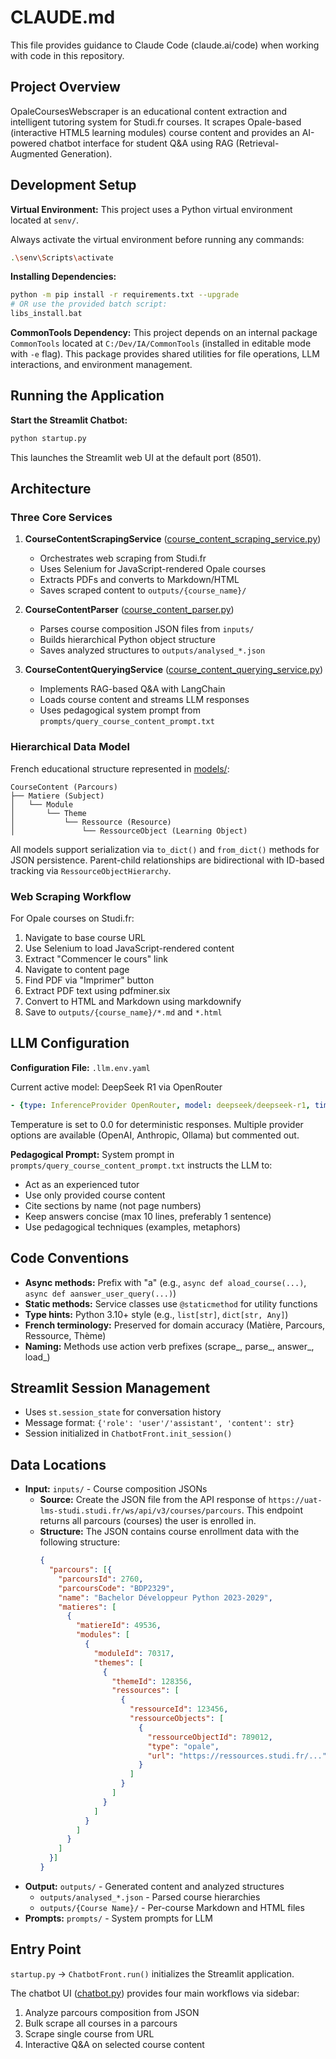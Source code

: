 # CLAUDE.md

This file provides guidance to Claude Code (claude.ai/code) when working with code in this repository.

## Project Overview

OpaleCoursesWebscraper is an educational content extraction and intelligent tutoring system for Studi.fr courses. It scrapes Opale-based (interactive HTML5 learning modules) course content and provides an AI-powered chatbot interface for student Q&A using RAG (Retrieval-Augmented Generation).

## Development Setup

**Virtual Environment:** This project uses a Python virtual environment located at `senv/`.

Always activate the virtual environment before running any commands:
```bash
.\senv\Scripts\activate
```

**Installing Dependencies:**
```bash
python -m pip install -r requirements.txt --upgrade
# OR use the provided batch script:
libs_install.bat
```

**CommonTools Dependency:** This project depends on an internal package `CommonTools` located at `C:/Dev/IA/CommonTools` (installed in editable mode with `-e` flag). This package provides shared utilities for file operations, LLM interactions, and environment management.

## Running the Application

**Start the Streamlit Chatbot:**
```bash
python startup.py
```
This launches the Streamlit web UI at the default port (8501).

## Architecture

### Three Core Services

1. **CourseContentScrapingService** ([course_content_scraping_service.py](course_content_scraping_service.py))
   - Orchestrates web scraping from Studi.fr
   - Uses Selenium for JavaScript-rendered Opale courses
   - Extracts PDFs and converts to Markdown/HTML
   - Saves scraped content to `outputs/{course_name}/`

2. **CourseContentParser** ([course_content_parser.py](course_content_parser.py))
   - Parses course composition JSON files from `inputs/`
   - Builds hierarchical Python object structure
   - Saves analyzed structures to `outputs/analysed_*.json`

3. **CourseContentQueryingService** ([course_content_querying_service.py](course_content_querying_service.py))
   - Implements RAG-based Q&A with LangChain
   - Loads course content and streams LLM responses
   - Uses pedagogical system prompt from `prompts/query_course_content_prompt.txt`

### Hierarchical Data Model

French educational structure represented in [models/](models/):
```
CourseContent (Parcours)
├── Matiere (Subject)
│   └── Module
│       └── Theme
│           └── Ressource (Resource)
│               └── RessourceObject (Learning Object)
```

All models support serialization via `to_dict()` and `from_dict()` methods for JSON persistence. Parent-child relationships are bidirectional with ID-based tracking via `RessourceObjectHierarchy`.

### Web Scraping Workflow

For Opale courses on Studi.fr:
1. Navigate to base course URL
2. Use Selenium to load JavaScript-rendered content
3. Extract "Commencer le cours" link
4. Navigate to content page
5. Find PDF via "Imprimer" button
6. Extract PDF text using pdfminer.six
7. Convert to HTML and Markdown using markdownify
8. Save to `outputs/{course_name}/*.md` and `*.html`

## LLM Configuration

**Configuration File:** `.llm.env.yaml`

Current active model: DeepSeek R1 via OpenRouter
```yaml
- {type: InferenceProvider OpenRouter, model: deepseek/deepseek-r1, timeout: 90, is_reasoning_model: True}
```

Temperature is set to 0.0 for deterministic responses. Multiple provider options are available (OpenAI, Anthropic, Ollama) but commented out.

**Pedagogical Prompt:** System prompt in `prompts/query_course_content_prompt.txt` instructs the LLM to:
- Act as an experienced tutor
- Use only provided course content
- Cite sections by name (not page numbers)
- Keep answers concise (max 10 lines, preferably 1 sentence)
- Use pedagogical techniques (examples, metaphors)

## Code Conventions

- **Async methods:** Prefix with "a" (e.g., `async def aload_course(...)`, `async def aanswer_user_query(...)`)
- **Static methods:** Service classes use `@staticmethod` for utility functions
- **Type hints:** Python 3.10+ style (e.g., `list[str]`, `dict[str, Any]`)
- **French terminology:** Preserved for domain accuracy (Matière, Parcours, Ressource, Thème)
- **Naming:** Methods use action verb prefixes (scrape_, parse_, answer_, load_)

## Streamlit Session Management

- Uses `st.session_state` for conversation history
- Message format: `{'role': 'user'/'assistant', 'content': str}`
- Session initialized in `ChatbotFront.init_session()`

## Data Locations

- **Input:** `inputs/` - Course composition JSONs
  - **Source:** Create the JSON file from the API response of `https://uat-lms-studi.studi.fr/ws/api/v3/courses/parcours`. This endpoint returns all parcours (courses) the user is enrolled in.
  - **Structure:** The JSON contains course enrollment data with the following structure:
    ```json
    {
      "parcours": [{
        "parcoursId": 2760,
        "parcoursCode": "BDP2329",
        "name": "Bachelor Développeur Python 2023-2029",
        "matieres": [
          {
            "matiereId": 49536,
            "modules": [
              {
                "moduleId": 70317,
                "themes": [
                  {
                    "themeId": 128356,
                    "ressources": [
                      {
                        "ressourceId": 123456,
                        "ressourceObjects": [
                          {
                            "ressourceObjectId": 789012,
                            "type": "opale",
                            "url": "https://ressources.studi.fr/..."
                          }
                        ]
                      }
                    ]
                  }
                ]
              }
            ]
          }
        ]
      }]
    }
    ```
- **Output:** `outputs/` - Generated content and analyzed structures
  - `outputs/analysed_*.json` - Parsed course hierarchies
  - `outputs/{Course Name}/` - Per-course Markdown and HTML files
- **Prompts:** `prompts/` - System prompts for LLM

## Entry Point

`startup.py` → `ChatbotFront.run()` initializes the Streamlit application.

The chatbot UI ([chatbot.py](chatbot.py)) provides four main workflows via sidebar:
1. Analyze parcours composition from JSON
2. Bulk scrape all courses in a parcours
3. Scrape single course from URL
4. Interactive Q&A on selected course content
